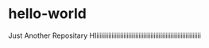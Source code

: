 # hello-world
Just Another Repositary
HIiiiiiiiiiiiiiiiiiiiiiiiiiiiiiiiiiiiiiiiiiiiiiiiiiiiiiiiiiiiiii

